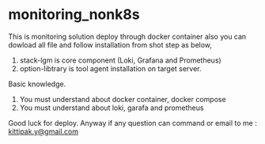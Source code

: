 # monitoring_nonk8s
This is monitoring solution deploy through docker container also you can dowload all file and follow installation from shot step as below,
1. stack-lgm is core component (Loki, Grafana and Prometheus)
2. option-libtrary is tool agent installation on target server.

Basic knowledge.
1. You must understand about docker container, docker compose
2. You must understand about loki, garafa and prometheus

Good luck for deploy. Anyway if any question can command or email to me : kittipak.y@gmail.com

